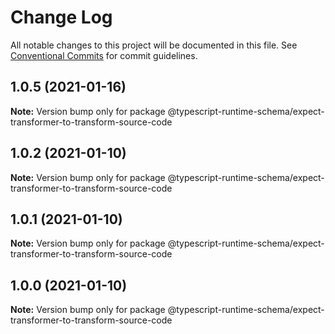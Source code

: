 # Change Log

All notable changes to this project will be documented in this file.
See [Conventional Commits](https://conventionalcommits.org) for commit guidelines.

## 1.0.5 (2021-01-16)

**Note:** Version bump only for package @typescript-runtime-schema/expect-transformer-to-transform-source-code





## 1.0.2 (2021-01-10)

**Note:** Version bump only for package @typescript-runtime-schema/expect-transformer-to-transform-source-code





## 1.0.1 (2021-01-10)

**Note:** Version bump only for package @typescript-runtime-schema/expect-transformer-to-transform-source-code





## 1.0.0 (2021-01-10)

**Note:** Version bump only for package @typescript-runtime-schema/expect-transformer-to-transform-source-code
